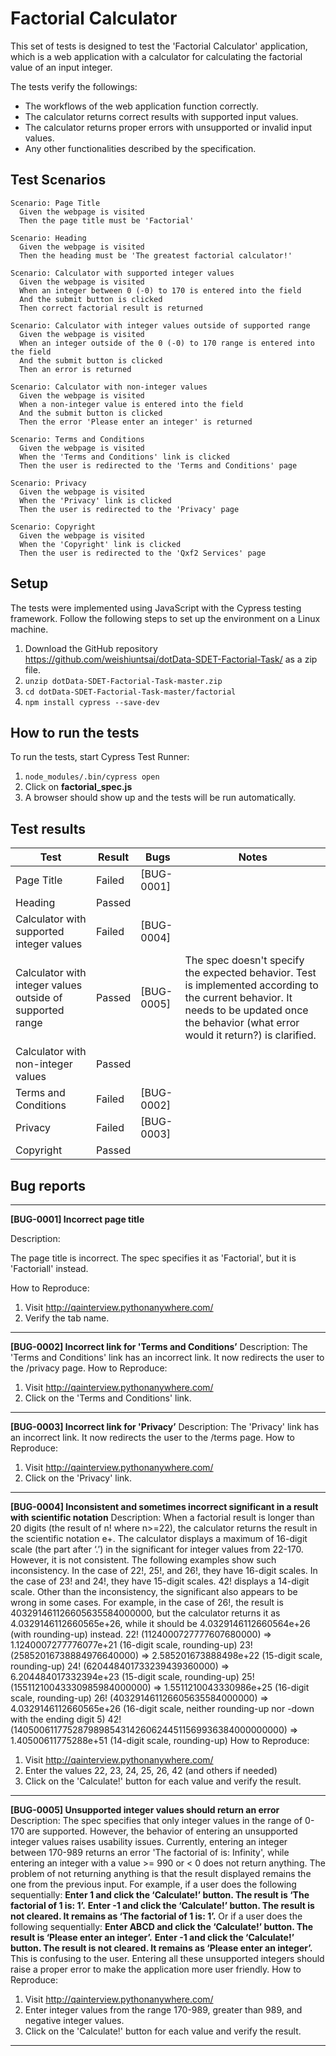 # Factorial Calculator
This set of tests is designed to test the 'Factorial Calculator' application, which is a web application with a calculator for calculating the factorial value of an input integer.

The tests verify the followings:
* The workflows of the web application function correctly.
* The calculator returns correct results with supported input values.
* The calculator returns proper errors with unsupported or invalid input values.
* Any other functionalities described by the specification.

## Test Scenarios
```
Scenario: Page Title
  Given the webpage is visited
  Then the page title must be 'Factorial'
```
```
Scenario: Heading
  Given the webpage is visited
  Then the heading must be 'The greatest factorial calculator!'
```
```
Scenario: Calculator with supported integer values
  Given the webpage is visited
  When an integer between 0 (-0) to 170 is entered into the field
  And the submit button is clicked
  Then correct factorial result is returned
```
```
Scenario: Calculator with integer values outside of supported range
  Given the webpage is visited
  When an integer outside of the 0 (-0) to 170 range is entered into the field
  And the submit button is clicked
  Then an error is returned
```
```
Scenario: Calculator with non-integer values
  Given the webpage is visited
  When a non-integer value is entered into the field
  And the submit button is clicked
  Then the error 'Please enter an integer' is returned
```
```
Scenario: Terms and Conditions
  Given the webpage is visited
  When the 'Terms and Conditions' link is clicked
  Then the user is redirected to the 'Terms and Conditions' page
```
```
Scenario: Privacy
  Given the webpage is visited
  When the 'Privacy' link is clicked
  Then the user is redirected to the 'Privacy' page
```
```
Scenario: Copyright
  Given the webpage is visited
  When the 'Copyright' link is clicked
  Then the user is redirected to the 'Qxf2 Services' page
```
## Setup
The tests were implemented using JavaScript with the Cypress testing framework.  Follow the following steps to set up the environment on a Linux machine.
1. Download the GitHub repository https://github.com/weishiuntsai/dotData-SDET-Factorial-Task/ as a zip file.
2. `unzip dotData-SDET-Factorial-Task-master.zip`
3. `cd dotData-SDET-Factorial-Task-master/factorial`
4. `npm install cypress --save-dev`

## How to run the tests
To run the tests, start Cypress Test Runner:
1. `node_modules/.bin/cypress open`
2. Click on **factorial_spec.js**
3. A browser should show up and the tests will be run automatically.

## Test results
|Test|Result|Bugs|Notes|
|---|---|---|---|
|Page Title|Failed|[BUG-0001]||
|Heading|Passed|||
|Calculator with supported integer values|Failed|[BUG-0004]||
|Calculator with integer values outside of supported range|Passed|[BUG-0005]|The spec doesn't specify the expected behavior. Test is implemented according to the current behavior.  It needs to be updated once the behavior (what error would it return?) is clarified.|
|Calculator with non-integer values|Passed||| 
|Terms and Conditions|Failed|[BUG-0002]||
|Privacy|Failed|[BUG-0003]||
|Copyright|Passed|||

## Bug reports
---
**[BUG-0001] Incorrect page title**

Description:

The page title is incorrect.  The spec specifies it as 'Factorial', but it is 'Factoriall' instead.

How to Reproduce:
1. Visit http://qainterview.pythonanywhere.com/
2. Verify the tab name.
---
**[BUG-0002] Incorrect link for 'Terms and Conditions’**
Description:
The 'Terms and Conditions' link has an incorrect link.  It now redirects the user to the /privacy page.
How to Reproduce:
1. Visit http://qainterview.pythonanywhere.com/
2. Click on the 'Terms and Conditions' link.
---
**[BUG-0003] Incorrect link for 'Privacy’**
Description:
The 'Privacy' link has an incorrect link.  It now redirects the user to the /terms page.
How to Reproduce:
1. Visit http://qainterview.pythonanywhere.com/
2. Click on the 'Privacy' link.
---
**[BUG-0004] Inconsistent and sometimes incorrect significant in a result with scientific notation**
Description:
When a factorial result is longer than 20 digits (the result of n! where n>=22), the calculator returns the result in the scientific notation <significant>e+<order of magnitude>. The calculator displays a maximum of 16-digit scale (the part after ‘.’) in the significant for integer values from 22-170.  However, it is not consistent.  The following examples show such inconsistency.  In the case of 22!, 25!, and 26!, they have 16-digit scales.  In the case of 23! and 24!, they have 15-digit scales.  42! displays a 14-digit scale.  Other than the inconsistency, the significant also appears to be wrong in some cases.  For example, in the case of 26!, the result is 403291461126605635584000000, but the calculator returns it as 4.0329146112660565e+26, while it should be 4.0329146112660564e+26 (with rounding-up) instead.
22! (1124000727777607680000) => 1.1240007277776077e+21 (16-digit scale, rounding-up) 
23! (25852016738884976640000) => 2.585201673888498e+22  (15-digit scale, rounding-up)
24! (620448401733239439360000)  => 6.204484017332394e+23  (15-digit scale, rounding-up) 
25! (15511210043330985984000000) => 1.5511210043330986e+25 (16-digit scale, rounding-up)
26! (403291461126605635584000000) => 4.0329146112660565e+26 (16-digit scale, neither rounding-up nor -down with the ending digit 5)
42! (1405006117752879898543142606244511569936384000000000) => 1.40500611775288e+51 (14-digit scale, rounding-up)
How to Reproduce:
1. Visit http://qainterview.pythonanywhere.com/
2. Enter the values 22, 23, 24, 25, 26, 42 (and others if needed)
3. Click on the 'Calculate!' button for each value and verify the result.
---
**[BUG-0005] Unsupported integer values should return an error**
Description:
The spec specifies that only integer values in the range of 0-170 are supported.  However, the behavior of entering an unsupported integer values raises usability issues.  Currently, entering an integer between 170-989 returns an error 'The factorial of <num> is: Infinity', while entering an integer with a value >= 990 or < 0 does not return anything.  The problem of not returning anything is that the result displayed remains the one from the previous input.  For example, if a user does the following sequentially:
**Enter 1 and click the ‘Calculate!’ button.  The result is ‘The factorial of 1 is: 1’.**
**Enter -1 and click the ‘Calculate!’ button.  The result is not cleared.  It remains as ‘The factorial of 1 is: 1’.**
Or if a user does the following sequentially:
**Enter ABCD and click the ‘Calculate!’ button.  The result is ‘Please enter an integer’.**
**Enter -1 and click the ‘Calculate!’ button.  The result is not cleared.  It remains as ‘Please enter an integer’.**
This is confusing to the user.  Entering all these unsupported integers should raise a proper error to make the application more user friendly. 
How to Reproduce:
1. Visit http://qainterview.pythonanywhere.com/
2. Enter integer values from the range 170-989, greater than 989, and negative integer values. 
3. Click on the 'Calculate!' button for each value and verify the result.
---
